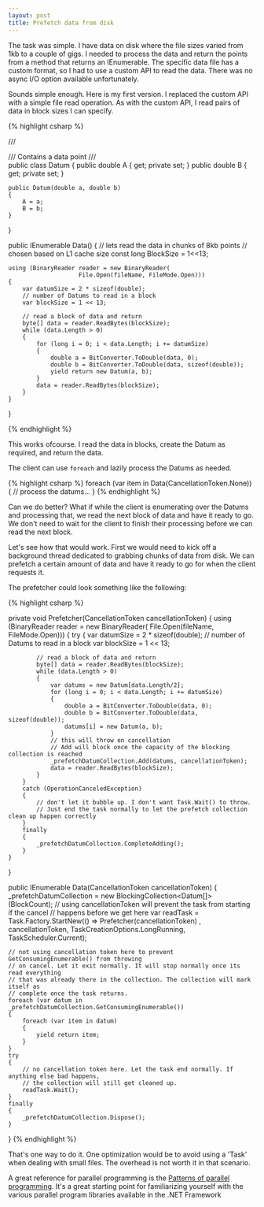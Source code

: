 ```yaml
---
layout: post
title: Prefetch data from disk
---
```


The task was simple. I have data on disk where the file sizes varied from 1kb to a couple of gigs. I needed to process the data 
and return the points from a method that returns an IEnumerable<DataPoint>. The specific data file has a custom format, so I had to use a custom API to read
the data. There was no async I/O option available unfortunately.

Sounds simple enough. Here is my first version. 
I replaced the custom API with a simple file read operation. As with the custom API, I read pairs of data in 
block sizes I can specify.

{% highlight csharp %}

///<summary>
/// Contains a data point
///</summary>
public class Datum
{
    public double A { get; private set; }
    public double B { get; private set; }

    public Datum(double a, double b)
    {
        A = a;
        B = b;
    }
}

public IEnumerable<Datum> Data() 
{ 
    // lets read the data in chunks of 8kb points
    // chosen based on L1 cache size
    const long BlockSize = 1<<13;

    using (BinaryReader reader = new BinaryReader(
                        File.Open(fileName, FileMode.Open)))
    {
        var datumSize = 2 * sizeof(double);
        // number of Datums to read in a block
        var blockSize = 1 << 13;

        // read a block of data and return
        byte[] data = reader.ReadBytes(blockSize);
        while (data.Length > 0)
        {
            for (long i = 0; i < data.Length; i += datumSize)
            {
                double a = BitConverter.ToDouble(data, 0);
                double b = BitConverter.ToDouble(data, sizeof(double));
                yield return new Datum(a, b); 
            }
            data = reader.ReadBytes(blockSize);
        }
    }
}

{% endhighlight %}

This works ofcourse. 
I read the data in blocks, create the Datum as required, and return the data. 

The client can use `foreach` and lazily process the Datums as needed.

{% highlight csharp %}
foreach (var item in Data(CancellationToken.None))
{
    // process the datums...
} 
{% endhighlight %} 

Can we do better?
What if while the client is enumerating over the Datums and processing that, we read the next block
of data and have it ready to go. We don't need to wait for the client to finish their processing before
we can read the next block.

Let's see how that would work.
First we would need to kick off a background thread dedicated to grabbing chunks of data from disk.
We can prefetch a certain amount of data and have it ready to go for when the client requests it. 

The prefetcher could look something like the following:

{% highlight csharp %}

private void Prefetcher(CancellationToken cancellationToken) 
{
    using (BinaryReader reader = new BinaryReader(
                File.Open(fileName, FileMode.Open))) 
    {
        try
        {
            var datumSize = 2 * sizeof(double);
            // number of Datums to read in a block
            var blockSize = 1 << 13;

            // read a block of data and return
            byte[] data = reader.ReadBytes(blockSize);
            while (data.Length > 0)
            {
                var datums = new Datum[data.Length/2]; 
                for (long i = 0; i < data.Length; i += datumSize)
                {
                    double a = BitConverter.ToDouble(data, 0);
                    double b = BitConverter.ToDouble(data, sizeof(double));
                    datums[i] = new Datum(a, b); 
                }
                // this will throw on cancellation 
                // Add will block once the capacity of the blocking collection is reached
                _prefetchDatumCollection.Add(datums, cancellationToken); 
                data = reader.ReadBytes(blockSize);
            }
        }
        catch (OperationCanceledException) 
        { 
            // don't let it bubble up. I don't want Task.Wait() to throw.  
            // Just end the task normally to let the prefetch collection clean up happen correctly 
        } 
        finally 
        { 
            _prefetchDatumCollection.CompleteAdding();  
        } 
    }
}

public IEnumerable<Datum> Data(CancellationToken cancellationToken) 
{ 
    _prefetchDatumCollection = new BlockingCollection<Datum[]>(BlockCount); 
    // using cancellationToken will prevent the task from starting if the cancel
    // happens before we get here
    var readTask = Task.Factory.StartNew(() => Prefetcher(cancellationToken) , 
            cancellationToken, TaskCreationOptions.LongRunning, TaskScheduler.Current); 

    // not using cancellation token here to prevent GetConsumingEnumerable() from throwing 
    // on cancel. Let it exit normally. It will stop normally once its read everything  
    // that was already there in the collection. The collection will mark itself as  
    // complete once the task returns.
    foreach (var datum in _prefetchDatumCollection.GetConsumingEnumerable()) 
    { 
        foreach (var item in datum) 
        { 
            yield return item; 
        } 
    } 
    try 
    { 
        // no cancellation token here. Let the task end normally. If anything else bad happens, 
        // the collection will still get cleaned up. 
        readTask.Wait(); 
    } 
    finally 
    { 
        _prefetchDatumCollection.Dispose(); 
    } 
} 
{% endhighlight %}

That's one way to do it. One optimization would be to avoid using a 'Task' when dealing with small files.
The overhead is not worth it in that scenario. 

A great reference for parallel programming is the [Patterns of parallel programming][1]. It's a great
starting point for familiarizing yourself with the various parallel program libraries available in the .NET Framework

[1]: https://www.microsoft.com/en-ca/download/details.aspx?id=19222
